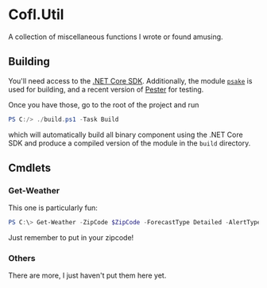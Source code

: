 # Cofl.Util

A collection of miscellaneous functions I wrote or found amusing.

## Building

You'll need access to the [.NET Core SDK](https://dotnet.microsoft.com/download). Additionally, the module [`psake`](https://github.com/psake/psake) is used for building, and a recent version of [Pester](https://github.com/pester/Pester) for testing.

Once you have those, go to the root of the project and run

```powershell
PS C:/> ./build.ps1 -Task Build
```

which will automatically build all binary component using the .NET Core SDK and produce a compiled version of the module in the `build` directory.

## Cmdlets

### Get-Weather
This one is particularly fun:

```powershell
PS C:\> Get-Weather -ZipCode $ZipCode -ForecastType Detailed -AlertType Full -IncludeLocation -IncludeTime -IncludeAlertCount -Speakable | Say-String
```

Just remember to put in your zipcode!

### Others

There are more, I just haven't put them here yet.
